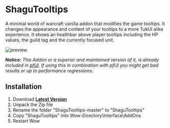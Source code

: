 # ShaguTooltips
A minimal world of warcraft vanilla addon that modifies the game tooltips. It changes the appearance and content of your tooltips to a more TukUI alike experience. It shows an healthbar above player tooltips including the HP values, the guild tag and the currently focused unit.

![preview](http://shagu.org/shagucollection/img/ShaguTooltips.jpg)

**Notice:**
*This Addon or a superior and maintained version of it, is already included in [pfUI](https://github.com/shagu.pfUI). If using this in combination with pfUI you might get bad results or up to performance regressions.*

## Installation
1. Download **[Latest Version](https://github.com/shagu/ShaguTooltips/archive/master.zip)**
2. Unpack the Zip file
3. Rename the folder "ShaguTooltips-master" to "ShaguTooltips"
4. Copy "ShaguTooltips" into Wow-Directory\Interface\AddOns
5. Restart Wow